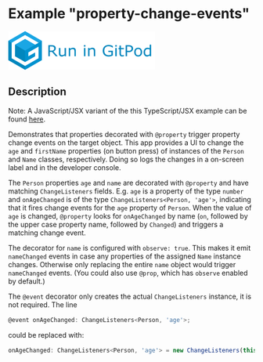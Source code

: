 # Example "property-change-events"

[![GitPod Logo](../../doc/run-in-gitpod.png)](https://gitpod.io/#example=property-change-events/https://github.com/eclipsesource/tabris-decorators/tree/gplink/examples/property-change-events)

## Description

Note: A JavaScript/JSX variant of the this TypeScript/JSX example can be found [here](../property-change-events-jsx).

Demonstrates that properties decorated with `@property` trigger property change events on the target object. This app provides a UI to change the `age` and `firstName` properties (on button press) of instances of the `Person` and `Name` classes, respectively. Doing so logs the changes in a on-screen label and in the developer console.

The `Person` properties `age` and `name` are decorated with `@property` and have matching `ChangeListeners` fields. E.g. `age` is a property of the type `number` and `onAgeChanged` is of the type `ChangeListeners<Person, 'age'>`, indicating that it fires change events for the `age` property of `Person`. When the value of `age` is changed, `@property` looks for `onAgeChanged` by name (`on`, followed by the upper case property name, followed by `Changed`) and triggers a matching change event.

The decorator for `name` is configured with `observe: true`. This makes it emit `nameChanged` events in case any properties of the assigned `Name` instance changes. Otherwise only replacing the entire `name` object would trigger `nameChanged` events. (You could also use `@prop`, which has `observe` enabled by default.)

The `@event` decorator only creates the actual `ChangeListeners` instance, it is not required. The line
```ts
@event onAgeChanged: ChangeListeners<Person, 'age'>;
```
could be replaced with:
```ts
onAgeChanged: ChangeListeners<Person, 'age'> = new ChangeListeners(this, 'age');
```
